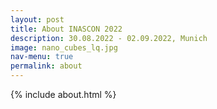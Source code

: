 ```yaml
---
layout: post
title: About INASCON 2022
description: 30.08.2022 - 02.09.2022, Munich
image: nano_cubes_lq.jpg
nav-menu: true
permalink: about
---
```


 {% include about.html %}